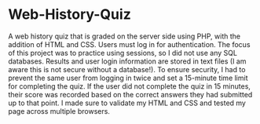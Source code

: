 # Web-History-Quiz
A web history quiz that is graded on the server side using PHP, with the addition of HTML and CSS.
Users must log in for authentication.
The focus of this project was to practice using sessions, so I did not use any SQL databases. Results and user login information are stored in text files (I am aware this is not secure without a database!).
To ensure security, I had to prevent the same user from logging in twice and set a 15-minute time limit for completing the quiz.
If the user did not complete the quiz in 15 minutes, their score was recorded based on the correct answers they had submitted up to that point.
I made sure to validate my HTML and CSS and tested my page across multiple browsers.
